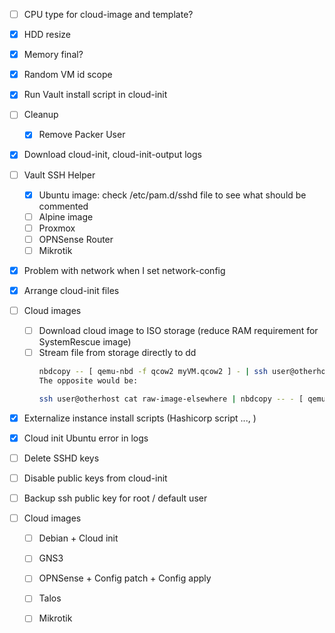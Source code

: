 - [ ] CPU type for cloud-image and template?
- [x] HDD resize
- [x] Memory final?
- [x] Random VM id scope
- [x] Run Vault install script in cloud-init
- [ ] Cleanup 
    - [x] Remove Packer User
- [x] Download cloud-init, cloud-init-output logs
- [ ] Vault SSH Helper
    - [x] Ubuntu image: check /etc/pam.d/sshd file to see what should be commented
    - [ ] Alpine image
    - [ ] Proxmox
    - [ ] OPNSense Router
    - [ ] Mikrotik
- [x] Problem with network when I set network-config
- [x] Arrange cloud-init files
- [ ] Cloud images
    - [ ] Download cloud image to ISO storage (reduce RAM requirement for SystemRescue image)
    - [ ] Stream file from storage directly to dd
        ```bash
        nbdcopy -- [ qemu-nbd -f qcow2 myVM.qcow2 ] - | ssh user@otherhost cat '>' raw-image-elsewhere
        The opposite would be:

        ssh user@otherhost cat raw-image-elsewhere | nbdcopy -- - [ qemu-nbd -f qcow2 local.qcow2 ]
        ```

- [x] Externalize instance install scripts (Hashicorp script ..., )
- [x] Cloud init Ubuntu error in logs
- [ ] Delete SSHD keys
- [ ] Disable public keys from cloud-init
- [ ] Backup ssh public key for root / default user

- [ ] Cloud images
    - [ ] Debian + Cloud init
    - [ ] GNS3
    - [ ] OPNSense + Config patch + Config apply
    - [ ] Talos
    - [ ] Mikrotik


